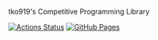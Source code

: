 tko919's Competitive Programming Library

[![Actions Status](https://github.com/tko919/library/workflows/verify/badge.svg)](https://github.com/tko919/library/actions) 
[![GitHub Pages](https://img.shields.io/static/v1?label=GitHub+Pages&message=+&color=brightgreen&logo=github)](https://tko919.github.io/library/)